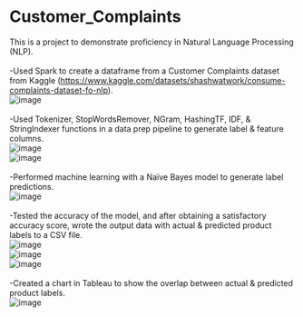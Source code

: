 # Customer_Complaints
This is a project to demonstrate proficiency in Natural Language Processing (NLP).
<br />
<br />
-Used Spark to create a dataframe from a Customer Complaints dataset from Kaggle (https://www.kaggle.com/datasets/shashwatwork/consume-complaints-dataset-fo-nlp).  <br>
![image](https://github.com/KotR9001/Customer_Complaints/assets/57807780/86327865-5a4b-4156-8ac6-824775feee0d)<br />
<br />
-Used Tokenizer, StopWordsRemover, NGram, HashingTF, IDF, & StringIndexer functions in a data prep pipeline to generate label & feature columns.  <br>
![image](https://github.com/KotR9001/Customer_Complaints/assets/57807780/8cf5bee2-0104-4634-8bb0-9ff52d4ce3df)<br />
![image](https://github.com/KotR9001/Customer_Complaints/assets/57807780/9a27694e-8fb5-4317-a36a-6d0448804eab)<br />
<br />
-Performed machine learning with a Naïve Bayes model to generate label predictions.  <br>
![image](https://github.com/KotR9001/Customer_Complaints/assets/57807780/1b20f441-36d7-478d-8ade-3c19df206d92)<br />
<br />
-Tested the accuracy of the model, and after obtaining a satisfactory accuracy score, wrote the output data with actual & predicted product labels to a CSV file.  <br>
![image](https://github.com/KotR9001/Customer_Complaints/assets/57807780/ff9e4ebc-9f27-4cb6-929a-b1804361cc73)<br />
![image](https://github.com/KotR9001/Customer_Complaints/assets/57807780/675307a8-ad51-4e25-8d0f-d21c6729d863)<br />
![image](https://github.com/KotR9001/Customer_Complaints/assets/57807780/ce2bd95e-bfc2-47d4-b2fe-892fde43718f)<br />
<br />
-Created a chart in Tableau to show the overlap between actual & predicted product labels.<br />
![image](https://github.com/KotR9001/Customer_Complaints/assets/57807780/9182b1f0-3aa4-42b7-8ec0-bde3275c4e53)
